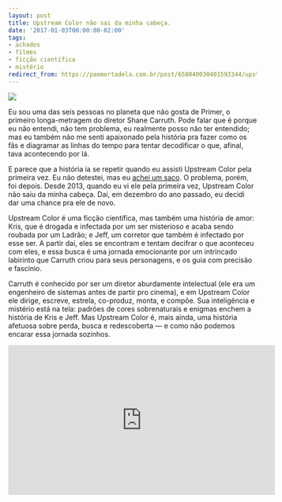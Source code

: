 ```yaml
---
layout: post
title: Upstream Color não sai da minha cabeça.
date: '2017-01-03T00:00:00-02:00'
tags:
- achados
- filmes
- ficção científica
- mistério
redirect_from: https://paomortadela.com.br/post/658040030401593344/upstream-color-n%C3%A3o-sai-da-minha-cabe%C3%A7a
---
```

![](https://64.media.tumblr.com/a991210e90f95f3045d4d1583188e62e/c0ac68786989bbe4-76/s540x810/716fb15071002ab4ba79774260915aba33314cfc.jpg)

Eu sou uma das seis pessoas no planeta que não gosta de Primer, o primeiro longa-metragem do diretor Shane Carruth. Pode falar que é porque eu não entendi, não tem problema, eu realmente posso não ter entendido; mas eu também não me senti apaixonado pela história pra fazer como os fãs e diagramar as linhas do tempo para tentar decodificar o que, afinal, tava acontecendo por lá.

E parece que a história ia se repetir quando eu assisti Upstream Color pela primeira vez. Eu não detestei, mas eu [achei um saco](https://umfilmeumdia.wordpress.com/2013/10/10/upstream-color-2013/). O problema, porém, foi depois. Desde 2013, quando eu vi ele pela primeira vez, Upstream Color não saiu da minha cabeça. Daí, em dezembro do ano passado, eu decidi dar uma chance pra ele de novo.

Upstream Color é uma ficção científica, mas também uma história de amor: Kris, que é drogada e infectada por um ser misterioso e acaba sendo roubada por um Ladrão; e Jeff, um corretor que também é infectado por esse ser. A partir daí, eles se encontram e tentam decifrar o que aconteceu com eles, e essa busca é uma jornada emocionante por um intrincado labirinto que Carruth criou para seus personagens, e os guia com precisão e fascínio.

Carruth é conhecido por ser um diretor aburdamente intelectual (ele era um engenheiro de sistemas antes de partir pro cinema), e em Upstream Color ele dirige, escreve, estrela, co-produz, monta, e compõe. Sua inteligência e mistério está na tela: padrões de cores sobrenaturais e enigmas enchem a história de Kris e Jeff. Mas Upstream Color é, mais ainda, uma história afetuosa sobre perda, busca e redescoberta — e como não podemos encarar essa jornada sozinhos.

<iframe width="540" height="303" id="youtube_iframe" src="https://www.youtube.com/embed/5U9KmAlrEXU?feature=oembed&amp;enablejsapi=1&amp;origin=https://safe.txmblr.com&amp;wmode=opaque" frameborder="0" allow="accelerometer; autoplay; clipboard-write; encrypted-media; gyroscope; picture-in-picture" allowfullscreen=""></iframe>
